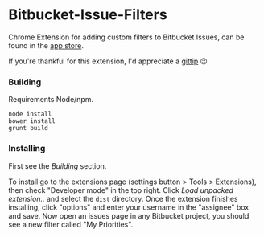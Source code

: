 Bitbucket-Issue-Filters
=======================

Chrome Extension for adding custom filters to Bitbucket Issues,
can be found in the [app store][extension].


If you're thankful for this extension, I'd appreciate a [gittip][1] :wink:


### Building

Requirements Node/npm.

```
node install
bower install
grunt build
```

### Installing

First see the *Building* section.

To install go to the extensions page (settings button > Tools > Extensions), 
then check "Developer mode" in the top right. Click 
*Load unpacked extension..* and select the `dist` directory. 
Once the extension finishes installing, click "options" and enter your username in the "assignee" box and save. 
Now open an issues page in any Bitbucket project, you should see a new filter called "My Priorities".


[1]: https://www.gittip.com/knownasilya
[extension]: https://chrome.google.com/webstore/detail/bitbucket-filters/dbifmilkbhjgdgalenpladkndcfjdpbk?utm_source=chrome-ntp-icon
